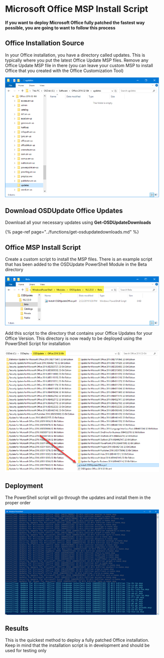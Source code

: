 # Microsoft Office MSP Install Script

**If you want to deploy Microsoft Office fully patched the fastest way possible, you are going to want to follow this process**

## Office Installation Source

In your Office installation, you have a directory called updates.  This is typically where you put the latest Office Update MSP files.  Remove any Office Update MSP file in there \(you can leave your custom MSP to install Office that you created with the Office Customization Tool\)

![](../../../.gitbook/assets/2019-02-24_1-29-41.png)

## Download OSDUpdate Office Updates

Download all your necessary updates using **Get-OSDUpdateDownloads**

{% page-ref page="../functions/get-osdupdatedownloads.md" %}

## Office MSP Install Script

Create a custom script to install the MSP files.  There is an example script that has been added to the OSDUpdate PowerShell Module in the Beta directory

![](../../../.gitbook/assets/2019-02-24_1-25-43.png)

Add this script to the directory that contains your Office Updates for your Office Version.  This directory is now ready to be deployed using the PowerShell Script for installation

![](../../../.gitbook/assets/2019-02-24_1-34-16.png)

## Deployment

The PowerShell script will go through the updates and install them in the proper order

![](../../../.gitbook/assets/2019-02-24_1-36-31.png)

## Results

This is the quickest method to deploy a fully patched Office installation.  Keep in mind that the installation script is in development and should be used for testing only



